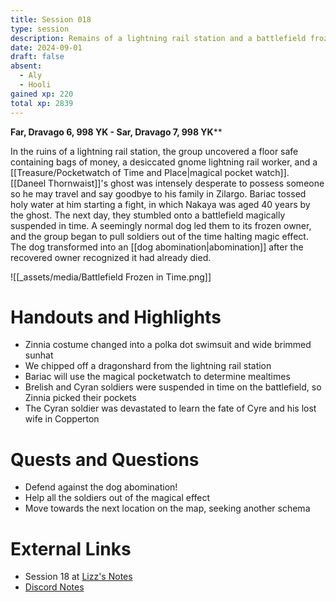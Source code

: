 ```yaml
---
title: Session 018
type: session
description: Remains of a lightning rail station and a battlefield frozen in time.
date: 2024-09-01
draft: false
absent:
  - Aly
  - Hooli
gained xp: 220
total xp: 2839
---
```

**Far, Dravago 6, 998 YK - Sar, Dravago 7, 998 YK****

In the ruins of a lightning rail station, the group uncovered a floor safe containing bags of money, a desiccated gnome lightning rail worker, and a [[Treasure/Pocketwatch of Time and Place|magical pocket watch]]. [[Daneel Thornwaist]]'s ghost was intensely desperate to possess someone so he may travel and say goodbye to his family in Zilargo. Bariac tossed holy water at him starting a fight, in which Nakaya was aged 40 years by the ghost. The next day, they stumbled onto a battlefield magically suspended in time. A seemingly normal dog led them to its frozen owner, and the group began to pull soldiers out of the time halting magic effect. The dog transformed into an [[dog abomination|abomination]] after the recovered owner recognized it had already died.

![[_assets/media/Battlefield Frozen in Time.png]]
# Handouts and Highlights
- Zinnia costume changed into a polka dot swimsuit and wide brimmed sunhat
- We chipped off a dragonshard from the lightning rail station
- Bariac will use the magical pocketwatch to determine mealtimes
- Brelish and Cyran soldiers were suspended in time on the battlefield, so Zinnia picked their pockets
- The Cyran soldier was devastated to learn the fate of Cyre and his lost wife in Copperton
# Quests and Questions
- Defend against the dog abomination!
- Help all the soldiers out of the magical effect
- Move towards the next location on the map, seeking another schema
# External Links
- Session 18 at [Lizz's Notes](https://docs.google.com/document/d/1J33aBWlHE9Q3B2MMNnUZiaMUoW-X7qpKUtETTQmvalc/edit)
- [Discord Notes](https://discord.com/channels/283480767844057088/1208993465531105380/1279909100276154460)